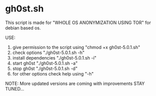 # gh0st.sh

This script is made for "WHOLE OS ANONYMIZATION USING TOR" for debian based os.

USE:
1. give permission to the script using "chmod +x gh0st-5.0.1.sh"
2. check options "./gh0st-5.0.1.sh -h"
3. install dependencies "./gh0st-5.0.1.sh -i"
4. start gh0st "./gh0st-5.0.1.sh -a"
5. stop gh0st "./gh0st-5.0.1.sh -d"
6. for other options check help using "-h"

NOTE:
More updated versions are coming with improvements STAY TUNED...

